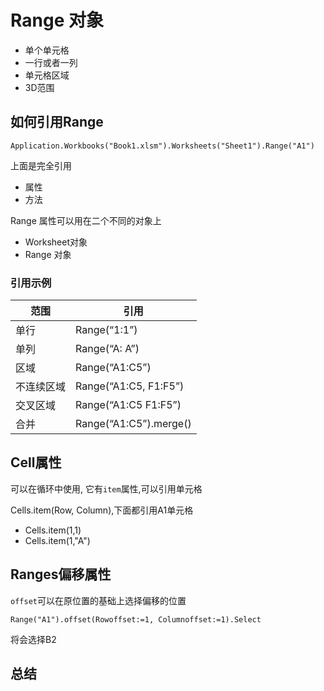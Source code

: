 # Range 对象

- 单个单元格
- 一行或者一列
- 单元格区域
- 3D范围

## 如何引用Range

```vba
Application.Workbooks("Book1.xlsm").Worksheets("Sheet1").Range("A1")
```

上面是完全引用

- 属性 
- 方法


Range 属性可以用在二个不同的对象上

- Worksheet对象
- Range 对象
### 引用示例
范围|引用
---|---
单行	|Range(“1:1”)
单列	|Range(“A: A”)
区域	|Range(“A1:C5”)
不连续区域	|Range(“A1:C5, F1:F5”)
交叉区域	|Range(“A1:C5 F1:F5”)
合并	|Range(“A1:C5”).merge()

## Cell属性

可以在循环中使用, 它有`item`属性,可以引用单元格

Cells.item(Row, Column),下面都引用A1单元格

- Cells.item(1,1)
- Cells.item(1,"A")

## Ranges偏移属性

`offset`可以在原位置的基础上选择偏移的位置

```vba
Range("A1").offset(Rowoffset:=1, Columnoffset:=1).Select
```

将会选择B2

## 总结